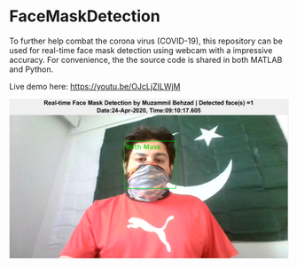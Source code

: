 # FaceMaskDetection
To further help combat the corona virus (COVID-19), this repository can be used for real-time face mask detection using webcam with a impressive accuracy. For convenience, the the source code is shared in both MATLAB and Python.

Live demo here: https://youtu.be/OJcLjZILWjM

<img src="FMD.PNG">
